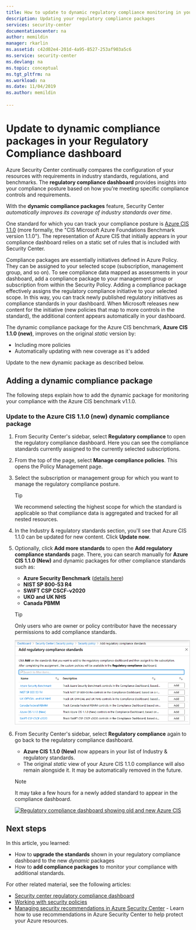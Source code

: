 ```yaml
---
title: How to update to dynamic regulatory compliance monitoring in your Azure Security Center regulatory compliance dashboard | Microsoft Docs
description: Updating your regulatory compliance packages
services: security-center
documentationcenter: na
author: memildin
manager: rkarlin
ms.assetid: c42d02e4-201d-4a95-8527-253af903a5c6
ms.service: security-center
ms.devlang: na
ms.topic: conceptual
ms.tgt_pltfrm: na
ms.workload: na
ms.date: 11/04/2019
ms.author: memildin

---
```

# Update to dynamic compliance packages in your Regulatory Compliance dashboard

Azure Security Center continually compares the configuration of your resources with requirements in industry standards, regulations, and benchmarks. The **regulatory compliance dashboard** provides insights into your compliance posture based on how you're meeting specific compliance controls and requirements.

With the **dynamic compliance packages** feature, Security Center *automatically improves its coverage of industry standards over time*. 

One standard for which you can track your compliance posture is [Azure CIS 1.1.0](https://www.cisecurity.org/benchmark/azure/) (more formally, the "CIS Microsoft Azure Foundations Benchmark version 1.1.0"). The representation of Azure CIS that initially appears in your compliance dashboard relies on a static set of rules that is included with Security Center.

Compliance packages are essentially initiatives defined in Azure Policy. They can be assigned to your selected scope (subscription, management group, and so on). To see compliance data mapped as assessments in your dashboard, add a compliance package to your management group or subscription from within the Security Policy. Adding a compliance package effectively assigns the regulatory compliance initiative to your selected scope. In this way, you can track newly published regulatory initiatives as compliance standards in your dashboard. When Microsoft releases new content for the initiative (new policies that map to more controls in the standard), the additional content appears automatically in your dashboard.

The dynamic compliance package for the Azure CIS benchmark, **Azure CIS 1.1.0 (new)**, improves on the original *static* version by:

* Including more policies
* Automatically updating with new coverage as it's added 

Update to the new dynamic package as described below.

## Adding a dynamic compliance package

The following steps explain how to add the dynamic package for monitoring your compliance with the Azure CIS benchmark v1.1.0.   

### Update to the Azure CIS 1.1.0 (new) dynamic compliance package 

1. From Security Center's sidebar, select **Regulatory compliance** to open the regulatory compliance dashboard. Here you can see the compliance standards currently assigned to the currently selected subscriptions.   

1. From the top of the page, select **Manage compliance policies**. This opens the Policy Management page.

1. Select the subscription or management group for which you want to manage the regulatory compliance posture. 

    > [!TIP]
    > We recommend selecting the highest scope for which the standard is applicable so that compliance data is aggregated and tracked for all nested resources. 

1. In the Industry & regulatory standards section, you'll see that Azure CIS 1.1.0 can be updated for new content. Click **Update now**. 

1. Optionally, click **Add more standards** to open the **Add regulatory compliance standards** page. There, you can search manually for **Azure CIS 1.1.0 (New)** and dynamic packages for other compliance standards such as:

    - **Azure Security Benchmark** ([details here](https://docs.microsoft.com/azure/security/benchmarks/introduction))
    - **NIST SP 800-53 R4**
    - **SWIFT CSP CSCF-v2020**
    - **UKO and UK NHS**
    - **Canada PBMM**
    
    > [!TIP]
    > Only users who are owner or policy contributor have the necessary permissions to add compliance standards. 

    ![Adding regulatory packages to Azure Security Center's regulatory compliance dashboard](./media/update-regulatory-compliance-packages/dynamic-regulatory-compliance-additional-standards.png)


1. From Security Center's sidebar, select **Regulatory compliance** again to go back to the regulatory compliance dashboard.
    * **Azure CIS 1.1.0 (New)** now appears in your list of Industry & regulatory standards. 
    * The original *static* view of your Azure CIS 1.1.0 compliance will also remain alongside it. It may be automatically removed in the future.

    > [!NOTE]
    > It may take a few hours for a newly added standard to appear in the compliance dashboard.


    [![Regulatory compliance dashboard showing old and new Azure CIS](media/update-regulatory-compliance-packages/security-center-dynamic-regulatory-compliance-cis-old-and-new.png)](media/update-regulatory-compliance-packages/security-center-dynamic-regulatory-compliance-cis-old-and-new.png#lightbox)


## Next steps

In this article, you learned:

* How to **upgrade the standards** shown in your regulatory compliance dashboard to the new *dynamic* packages
* How to **add compliance packages** to monitor your compliance with additional standards. 

For other related material, see the following articles: 

- [Security center regulatory compliance dashboard](security-center-compliance-dashboard.md)
- [Working with security policies](tutorial-security-policy.md)
- [Managing security recommendations in Azure Security Center](security-center-recommendations.md) - Learn how to use recommendations in Azure Security Center to help protect your Azure resources.